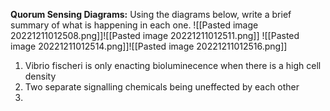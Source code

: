 **Quorum Sensing Diagrams:** Using the diagrams below, write a brief summary of what is happening in each one.
![[Pasted image 20221211012508.png]]![[Pasted image 20221211012511.png]]
![[Pasted image 20221211012514.png]]![[Pasted image 20221211012516.png]]

1. Vibrio fischeri is only enacting bioluminecence when there is a high cell density
2. Two separate signalling chemicals being uneffected by each other
3. 